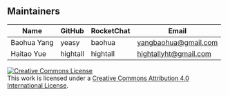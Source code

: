 ## Maintainers

| Name | GitHub | RocketChat | Email |
|---|---|---|---|
| Baohua Yang | yeasy | baohua | yangbaohua@gmail.com |
| Haitao Yue | hightall | hightall | hightallyht@gmail.com |

<a rel="license" href="http://creativecommons.org/licenses/by/4.0/"><img alt="Creative Commons License" style="border-width:0" src="https://i.creativecommons.org/l/by/4.0/88x31.png" /></a><br />This work is licensed under a <a rel="license" href="http://creativecommons.org/licenses/by/4.0/">Creative Commons Attribution 4.0 International License</a>.
